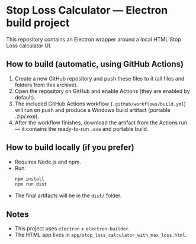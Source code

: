 # Stop Loss Calculator — Electron build project

This repository contains an Electron wrapper around a local HTML Stop Loss calculator UI.

## How to build (automatic, using GitHub Actions)
1. Create a new GitHub repository and push these files to it (all files and folders from this archive).
2. Open the repository on GitHub and enable Actions (they are enabled by default).
3. The included GitHub Actions workflow (`.github/workflows/build.yml`) will run on push and produce a Windows build artifact (portable .zip/.exe).
4. After the workflow finishes, download the artifact from the Actions run — it contains the ready-to-run `.exe` and portable build.

## How to build locally (if you prefer)
- Requires Node.js and npm.
- Run:
  ```bash
  npm install
  npm run dist
  ```
- The final artifacts will be in the `dist/` folder.

## Notes
- This project uses `electron` + `electron-builder`.
- The HTML app lives in `app/stop_loss_calculator_with_max_loss.html`.
